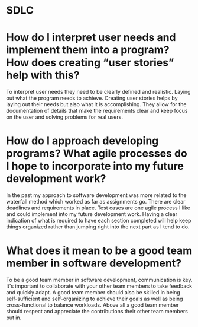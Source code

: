 # SDLC

# How do I interpret user needs and implement them into a program? How does creating “user stories” help with this?
To interpret user needs they need to be clearly defined and realistic. Laying out what the program needs to achieve. Creating user stories helps by laying out their needs but also what it is accomplishing. They allow for the documentation of details that make the requirements clear and keep focus on the user and solving problems for real users.

# How do I approach developing programs? What agile processes do I hope to incorporate into my future development work?
In the past my approach to software development was more related to the waterfall method which worked as far as assignments go. There are clear deadlines and requirements in place. Test cases are one agile process I like and could implement into my future development work. Having a clear indication of what is required to have each section completed will help keep things organized rather than jumping right into the next part as I tend to do. 

# What does it mean to be a good team member in software development?
To be a good team member in software development, communication is key. It's important to collaborate with your other team members to take feedback and quickly adapt. A good team member should also be skilled in being self-sufficient and self-organizing to achieve their goals as well as being cross-functional to balance workloads. Above all a good team member should respect and appreciate the contributions their other team members put in. 
